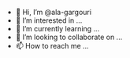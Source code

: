 - 👋 Hi, I’m @ala-gargouri
- 👀 I’m interested in ...
- 🌱 I’m currently learning ...
- 💞️ I’m looking to collaborate on ...
- 📫 How to reach me ...

<!---
ala-gargouri/ala-gargouri is a ✨ special ✨ repository because its `README.md` (this file) appears on your GitHub profile.
You can click the Preview link to take a look at your changes.
--->
